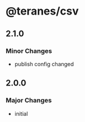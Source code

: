 # @teranes/csv

## 2.1.0

### Minor Changes

- publish config changed

## 2.0.0

### Major Changes

- initial
